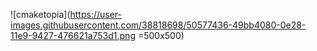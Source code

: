 ![cmaketopia](https://user-images.githubusercontent.com/38818698/50577436-49bb4080-0e28-11e9-9427-476621a753d1.png =500x500)

